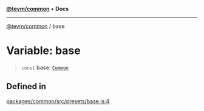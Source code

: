 [**@tevm/common**](../README.md) • **Docs**

***

[@tevm/common](../globals.md) / base

# Variable: base

> `const` **base**: [`Common`](../type-aliases/Common.md)

## Defined in

[packages/common/src/presets/base.js:4](https://github.com/qbzzt/tevm-monorepo/blob/main/packages/common/src/presets/base.js#L4)
